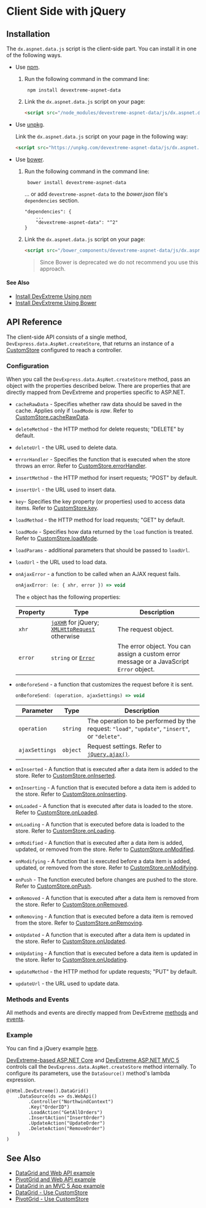# Client Side with jQuery

## Installation

The `dx.aspnet.data.js` script is the client-side part. You can install it in one of the following ways.

* Use [npm](https://www.npmjs.com/package/devextreme-aspnet-data).

    1. Run the following command in the command line:

            npm install devextreme-aspnet-data
        
    2. Link the `dx.aspnet.data.js` script on your page:

        ```HTML
        <script src="/node_modules/devextreme-aspnet-data/js/dx.aspnet.data.js"></script>
        ```

* Use [unpkg](https://unpkg.com/).

    Link the `dx.aspnet.data.js` script on your page in the following way:

    ```HTML
    <script src="https://unpkg.com/devextreme-aspnet-data/js/dx.aspnet.data.js"></script>
    ```

* Use [bower](https://libraries.io/bower/devextreme-aspnet-data).

    1. Run the following command in the command line:

            bower install devextreme-aspnet-data

        ... or add `devextreme-aspnet-data` to the *bower.json* file's `dependencies` section.

        ```
        "dependencies": {
            ...
            "devextreme-aspnet-data": "^2"
        }
        ```

    2. Link the `dx.aspnet.data.js` script on your page:

        ```HTML
        <script src="/bower_components/devextreme-aspnet-data/js/dx.aspnet.data.js"></script>
        ```

        > Since Bower is deprecated we do not recommend you use this approach.

#### See Also
- [Install DevExtreme Using npm](https://js.devexpress.com/Documentation/Guide/Getting_Started/Installation/npm_Package/)
- [Install DevExtreme Using Bower](https://js.devexpress.com/Documentation/Guide/Getting_Started/Installation/Bower_Package/)

## API Reference

The client-side API consists of a single method, `DevExpress.data.AspNet.createStore`, that returns an instance of a [CustomStore](https://js.devexpress.com/DevExtreme/ApiReference/Data_Layer/CustomStore/) configured to reach a controller.

### Configuration

When you call the `DevExpress.data.AspNet.createStore` method, pass an object with the properties described below. There are properties that are directly mapped from DevExtreme and properties specific to ASP.NET.

- `cacheRawData` - Specifies whether raw data should be saved in the cache. Applies only if `loadMode` is *raw*. Refer to [CustomStore.cacheRawData](https://js.devexpress.com/DevExtreme/ApiReference/Data_Layer/CustomStore/Configuration/#cacheRawData).
- `deleteMethod` - the HTTP method for delete requests; "DELETE" by default.
- `deleteUrl` - the URL used to delete data.
- `errorHandler` - Specifies the function that is executed when the store throws an error. Refer to [CustomStore.errorHandler](https://js.devexpress.com/DevExtreme/ApiReference/Data_Layer/CustomStore/Configuration/#errorHandler).
- `insertMethod` - the HTTP method for insert requests; "POST" by default.
- `insertUrl` - the URL used to insert data.
- `key`- Specifies the key property (or properties) used to access data items. Refer to [CustomStore.key](https://js.devexpress.com/DevExtreme/ApiReference/Data_Layer/CustomStore/Configuration/#key).
- `loadMethod` - the HTTP method for load requests; "GET" by default.
- `loadMode` - Specifies how data returned by the `load` function is treated. Refer to [CustomStore.loadMode](https://js.devexpress.com/DevExtreme/ApiReference/Data_Layer/CustomStore/Configuration/#loadMode).
- `loadParams` - additional parameters that should be passed to `loadUrl`.
- `loadUrl` - the URL used to load data.
- `onAjaxError` - a function to be called when an AJAX request fails.
  
    ```js
    onAjaxError: (e: { xhr, error }) => void
    ```

    The `e` object has the following properties:

    Property  | Type | Description
    --- | -- | ----
    `xhr` | [`jqXHR`](http://api.jquery.com/jQuery.ajax/#jqXHR) for jQuery;  [`XMLHttpRequest`](https://developer.mozilla.org/en-US/docs/Web/API/XMLHttpRequest) otherwise | The request object.
    `error` | `string` or [`Error`](https://developer.mozilla.org/en-US/docs/Web/JavaScript/Reference/Global_Objects/Error) | The error object. You can assign a custom error message or a JavaScript `Error` object.

- `onBeforeSend` - a function that customizes the request before it is sent.

    ```js
    onBeforeSend: (operation, ajaxSettings) => void
    ```

    Parameter  | Type | Description
    --- | -- | ----
    `operation` | `string` | The operation to be performed by the request: `"load"`, `"update"`, `"insert"`, or `"delete"`.
    `ajaxSettings` | `object` | Request settings. Refer to [`jQuery.ajax()`](http://api.jquery.com/jquery.ajax/).

- `onInserted` - A function that is executed after a data item is added to the store. Refer to [CustomStore.onInserted](https://js.devexpress.com/DevExtreme/ApiReference/Data_Layer/CustomStore/Configuration/#onInserted).
- `onInserting` - A function that is executed before a data item is added to the store. Refer to [CustomStore.onInserting](https://js.devexpress.com/DevExtreme/ApiReference/Data_Layer/CustomStore/Configuration/#onInserting).
- `onLoaded` - A function that is executed after data is loaded to the store. Refer to [CustomStore.onLoaded](https://js.devexpress.com/DevExtreme/ApiReference/Data_Layer/CustomStore/Configuration/#onLoaded).
- `onLoading` - A function that is executed before data is loaded to the store. Refer to [CustomStore.onLoading](https://js.devexpress.com/DevExtreme/ApiReference/Data_Layer/CustomStore/Configuration/#onLoading).
- `onModified` - A function that is executed after a data item is added, updated, or removed from the store. Refer to [CustomStore.onModified](https://js.devexpress.com/DevExtreme/ApiReference/Data_Layer/CustomStore/Configuration/#onModified).
- `onModifying` - A function that is executed before a data item is added, updated, or removed from the store. Refer to [CustomStore.onModifying](https://js.devexpress.com/DevExtreme/ApiReference/Data_Layer/CustomStore/Configuration/#onModifying).
- `onPush` - The function executed before changes are pushed to the store.
Refer to [CustomStore.onPush](https://js.devexpress.com/DevExtreme/ApiReference/Data_Layer/CustomStore/Configuration/#onPush).
- `onRemoved` - A function that is executed after a data item is removed from the store. Refer to [CustomStore.onRemoved](https://js.devexpress.com/DevExtreme/ApiReference/Data_Layer/CustomStore/Configuration/#onRemoved).
- `onRemoving` - A function that is executed before a data item is removed from the store. Refer to [CustomStore.onRemoving](https://js.devexpress.com/DevExtreme/ApiReference/Data_Layer/CustomStore/Configuration/#onRemoving).
- `onUpdated` - A function that is executed after a data item is updated in the store. Refer to [CustomStore.onUpdated](https://js.devexpress.com/DevExtreme/ApiReference/Data_Layer/CustomStore/Configuration/#onUpdated).
- `onUpdating` - A function that is executed before a data item is updated in the store. Refer to [CustomStore.onUpdating](https://js.devexpress.com/DevExtreme/ApiReference/Data_Layer/CustomStore/Configuration/#onUpdating).
- `updateMethod` - the HTTP method for update requests; "PUT" by default.
- `updateUrl` - the URL used to update data.

### Methods and Events

All methods and events are directly mapped from DevExtreme [methods](https://js.devexpress.com/DevExtreme/ApiReference/Data_Layer/CustomStore/Methods/) and [events](https://js.devexpress.com/DevExtreme/ApiReference/Data_Layer/CustomStore/Events/).

### Example

You can find a jQuery example [here](https://github.com/DevExpress/DevExtreme.AspNet.Data/blob/master/net/Sample/Views/Home/Index.cshtml).

[DevExtreme-based ASP.NET Core](https://docs.devexpress.com/AspNetCore/400263) and [DevExtreme ASP.NET MVC 5](https://docs.devexpress.com/DevExtremeAspNetMvc/400943/) controls call the `DevExpress.data.AspNet.createStore` method internally. To configure its parameters, use the `DataSource()` method's lambda expression.

```Razor
@(Html.DevExtreme().DataGrid()
    .DataSource(ds => ds.WebApi()
        .Controller("NorthwindContext")
        .Key("OrderID")
        .LoadAction("GetAllOrders")
        .InsertAction("InsertOrder")
        .UpdateAction("UpdateOrder")
        .DeleteAction("RemoveOrder")
    )
)
```

## See Also

- [DataGrid and Web API example](https://github.com/DevExpress/devextreme-examples/tree/17_2/datagrid-webapi)
- [PivotGrid and Web API example](https://github.com/DevExpress/devextreme-examples/tree/17_2/pivotgrid-webapi)
- [DataGrid in an MVC 5 App example](https://github.com/DevExpress/devextreme-examples/tree/17_2/datagrid-mvc5)
- [DataGrid - Use CustomStore](https://js.devexpress.com/Documentation/Guide/Widgets/DataGrid/Use_CustomStore/)
- [PivotGrid - Use CustomStore](https://js.devexpress.com/Documentation/Guide/Widgets/PivotGrid/Use_CustomStore/)
